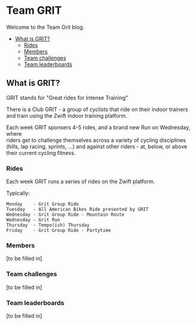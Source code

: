 # Team GRIT

Welcome to the Team Grit blog.

<!-- TocDown Begin -->
  * [What is GRIT?](#what-is-grit)
    * [Rides](#rides)
    * [Members](#members)
    * [Team challenges](#team-challenges)
    * [Team leaderboards](#team-leaderboards)
<!-- TocDown End -->

## What is GRIT?

GRIT stands for "Great rides for Intense Training"

There is a Club GRIT - a group of cyclists that ride on their
indoor trainers and train using the Zwift indoor training platform.

Each week GRIT sponsers 4-5 rides, and a brand new Run on Wednesday, where  
riders get to challenge themselves across a variety of cycling disciplines  
(hills, lap racing, sprints, ...) and against other riders - at, below, or above  
their current cycling fitness.  

### Rides

Each week GRIT runs a series of rides on the Zwift platform.

Typically:

````
Monday    - Grit Group Ride  
Tuesday   - All American Bikes Ride presented by GRIT  
Wednesday - Grit Group Ride - Mountain Route  
Wednesday - Grit Run
Thursday  - Tempo(ish) Thursday  
Friday    - Grit Group Ride - Partytime  
````

### Members

 [to be filled in]

### Team challenges

 [to be filled in]

### Team leaderboards

 [to be filled in]

